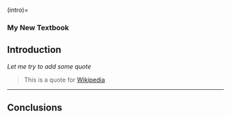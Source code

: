 (intro)=
### My New Textbook
## Introduction
_Let me try to add some quote_
> This is a quote for [Wikipedia](https://www.wikipedia.com)

---
## Conclusions
